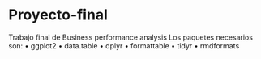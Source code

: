 # Proyecto-final
Trabajo final de Business performance analysis
Los paquetes necesarios son:
•	ggplot2
•	data.table
•	dplyr
•	formattable
•	tidyr
•	rmdformats
